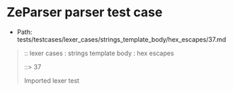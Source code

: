 # ZeParser parser test case

- Path: tests/testcases/lexer_cases/strings_template_body/hex_escapes/37.md

> :: lexer cases : strings template body : hex escapes
>
> ::> 37
>
> Imported lexer test
>
> <template body> incomplete hex at eol/eof

## FAIL

## Input

`````js
`${"-->"}\xc
`````

## Output

_Note: the whole output block is auto-generated. Manual changes will be overwritten!_

Below follow outputs in four parsing modes: sloppy mode, strict mode script goal, module goal, web compat mode (always sloppy).

Note that the output parts are auto-generated by the test runner to reflect actual result.

### Sloppy mode

Parsed with script goal and as if the code did not start with strict mode header.

`````
throws: Tokenizer error!
    Not enough of input left to create valid hex escape

`${"-->"}\xc
        ^------- error
`````

### Strict mode

Parsed with script goal but as if it was starting with `"use strict"` at the top.

_Output same as sloppy mode._

### Module goal

Parsed with the module goal.

_Output same as sloppy mode._

### Web compat mode

Parsed in sloppy script mode but with the web compat flag enabled.

_Output same as sloppy mode._

